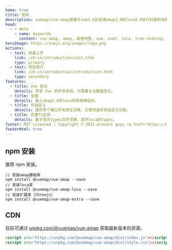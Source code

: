 ```yaml
---
home: true
title: 官网
description: vuemap/vue-amap是基于vue3.0对高德amap2.0和loca2.0进行封装的地图组件，支持依赖自动注入和tree-shaking
head:
  - - meta
    - name: keywords
      content: vue-amap, amap, 高德地图, vue, vue3, loca, tree-shaking, threejs
heroImage: https://vuejs.org/images/logo.png
actions:
  - text: 快速上手
    link: /zh-cn/introduction/init.html
    type: primary
  - text: 项目简介
    link: /zh-cn/introduction/introduction.html
    type: secondary
features:
  - title: Vue 驱动
    details: 享受 Vue 的开发体验，只需要关注数据变化。
  - title: 全面
    details: 接入amap2.0和loca所有常用组件。
  - title: 可自定义
    details: 提供多个接口开发原生对象，方便快速实现自定义功能。
  - title: 完善TS支持
    details: 基于官方types文件完善，提供loca的types。
footer: MIT Licensed | Copyright © 2021-present guyy <a href="https://beian.miit.gov.cn" target="_blank">苏ICP备19020085号-1</a> 本网站由<a href="https://www.upyun.com/?utm_source=lianmeng&utm_medium=referral" target="_blank"><img style="height:22px;" src="/images/youpaiyun.png" /></a>提供CDN加速/云存储服务
footerHtml: true
---
```


## npm 安装

推荐 npm 安装。

```shell
// 安装amap基础库
npm install @vuemap/vue-amap --save
// 安装loca库
npm install @vuemap/vue-amap-loca --save
// 安装扩展库（threejs）
npm install @vuemap/vue-amap-extra --save
```

## CDN

目前可通过 [unpkg.com/@vuemap/vue-amap](https://unpkg.com/@vuemap/vue-amap/dist/index.js) 获取最新版本的资源。

```html
<script src="https://unpkg.com/@vuemap/vue-amap/dist/index.js"></script>
<script src="https://unpkg.com/@vuemap/vue-amap/dist/style.css"></script>
```

